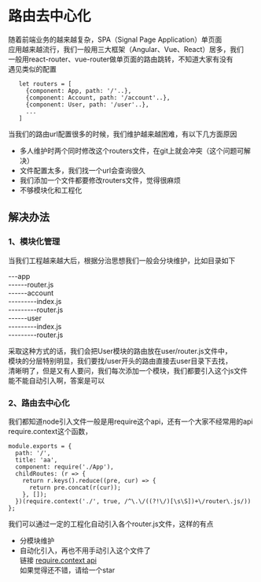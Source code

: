 # 路由去中心化
随着前端业务的越来越复杂，SPA（Signal Page Application）单页面  
应用越来越流行，我们一般用三大框架（Angular、Vue、React）居多，我们  
一般用react-router、vue-router做单页面的路由跳转，不知道大家有没有  
遇见类似的配置

```angular2html
   let routers = [
     {component: App, path: '/'..},
     {component: Account, path: '/account'..},
     {component: User, path: '/user'..},
     ...
   ]

```
当我们的路由url配置很多的时候，我们维护越来越困难，有以下几方面原因
* 多人维护时两个同时修改这个routers文件，在git上就会冲突（这个问题可解决）
* 文件配置太多，我们找一个url会查询很久
* 我们添加一个文件都要修改routers文件，觉得很麻烦
* 不够模块化和工程化
## 解决办法

### 1、模块化管理

  当我们工程越来越大后，根据分治思想我们一般会分块维护，比如目录如下    

  ---app  
  ------router.js   
  ------account  
  ---------index.js  
  ---------router.js  
  ------user  
  ---------index.js  
  ---------router.js 
  
采取这种方式的话，我们会把User模块的路由放在user/router.js文件中，  
模块的分层特别明显，我们要找/user开头的路由直接去user目录下去找，  
清晰明了，但是又有人要问，我们每次添加一个模块，我们都要引入这个js文件  
能不能自动引入啊，答案是可以
### 2、路由去中心化  
  我们都知道node引入文件一般是用require这个api，还有一个大家不经常用的api  
  require.context这个函数，
```angular2html
module.exports = {
  path: '/',
  title: 'aa',
  component: require('./App'),
  childRoutes: (r => {
    return r.keys().reduce((pre, cur) => {
      return pre.concat(r(cur));
    }, []);
  })(require.context('./', true, /^\.\/((?!\/)[\s\S])+\/router\.js/))
};
```
我们可以通过一定的工程化自动引入各个router.js文件，这样的有点
* 分模块维护
* 自动化引入，再也不用手动引入这个文件了    
链接 [require.context api](https://webpack.js.org/guides/dependency-management/#require-context)  
如果觉得还不错，请给一个star